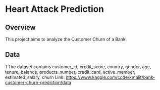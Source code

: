# Heart Attack Prediction


## Overview
This project aims to analyze the Customer Churn of a Bank.


## Data
TThe dataset contains customer_id, credit_score, country, gender,	age,	tenure,	balance,	products_number,	credit_card,	active_member,	estimated_salary,	churn
Link: https://www.kaggle.com/code/kmalit/bank-customer-churn-prediction/data
